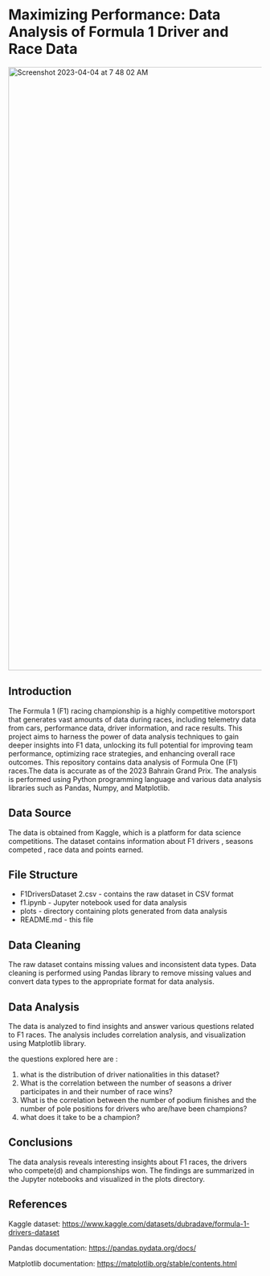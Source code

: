# Maximizing Performance: Data Analysis of Formula 1 Driver and Race Data
<img width="1200" alt="Screenshot 2023-04-04 at 7 48 02 AM" src="https://user-images.githubusercontent.com/99470852/229669829-7762e338-5e22-4e40-9e0a-3ab8d479b0db.png">

## Introduction

The Formula 1 (F1) racing championship is a highly competitive motorsport that generates vast amounts of data during races, including telemetry data from cars, performance data, driver information, and race results. This project aims to harness the power of data analysis techniques to gain deeper insights into F1 data, unlocking its full potential for improving team performance, optimizing race strategies, and enhancing overall race outcomes.
This repository contains data analysis of Formula One (F1) races.The data is accurate as of the 2023 Bahrain Grand Prix. The analysis is performed using Python programming language and various data analysis libraries such as Pandas, Numpy, and Matplotlib.



## Data Source
The data is obtained from Kaggle, which is a platform for data science competitions. The dataset contains information about F1 drivers , seasons competed , race data and points earned.



## File Structure
- F1DriversDataset 2.csv - contains the raw dataset in CSV format
- f1.ipynb - Jupyter notebook used for data analysis
- plots - directory containing plots generated from data analysis
- README.md - this file



## Data Cleaning
The raw dataset contains missing values and inconsistent data types. Data cleaning is performed using Pandas library to remove missing values and convert data types to the appropriate format for data analysis.



## Data Analysis
The data is analyzed to find insights and answer various questions related to F1 races. The analysis includes correlation analysis, and visualization using Matplotlib library.



the questions explored here are :

1. what is the distribution of driver nationalities in this dataset?
2. What is the correlation between the number of seasons a driver participates in and their number of race wins?
3. What is the correlation between the number of podium finishes and the number of pole positions for drivers who are/have been champions?
4. what does it take to be a champion?



## Conclusions
The data analysis reveals interesting insights about F1 races, the drivers who compete(d) and championships won. The findings are summarized in the Jupyter notebooks and visualized in the plots directory.



## References
Kaggle dataset: https://www.kaggle.com/datasets/dubradave/formula-1-drivers-dataset

Pandas documentation: https://pandas.pydata.org/docs/

Matplotlib documentation: https://matplotlib.org/stable/contents.html
